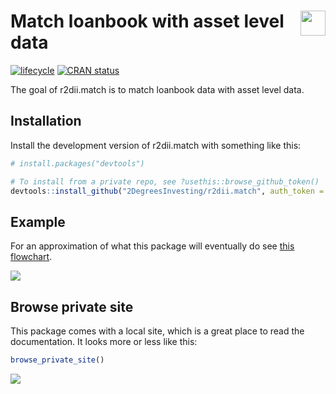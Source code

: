
<!-- README.md is generated from README.Rmd. Please edit that file -->

# <img src="https://i.imgur.com/3jITMq8.png" align="right" height=40 /> Match loanbook with asset level data

<!-- badges: start -->

[![lifecycle](https://img.shields.io/badge/lifecycle-experimental-orange.svg)](https://www.tidyverse.org/lifecycle/#experimental)
[![CRAN
status](https://www.r-pkg.org/badges/version/r2dii.match)](https://CRAN.R-project.org/package=r2dii.match)
<!-- badges: end -->

The goal of r2dii.match is to match loanbook data with asset level data.

## Installation

Install the development version of r2dii.match with something like this:

``` r
# install.packages("devtools")

# To install from a private repo, see ?usethis::browse_github_token()
devtools::install_github("2DegreesInvesting/r2dii.match", auth_token = "abc")
```

## Example

For an approximation of what this package will eventually do see [this
flowchart](https://docs.google.com/document/d/10smLkRUIIc5zRYltx1jXLuTpEXslw018ihEq9LSQ3kA/edit?ts=5d7bae6c#heading=h.ogg9badrp207).

![](https://i.imgur.com/bSenVBp.png)

## Browse private site

This package comes with a local site, which is a great place to read the
documentation. It looks more or less like this:

``` r
browse_private_site()
```

![](https://i.imgur.com/YIXj8GF.png)
